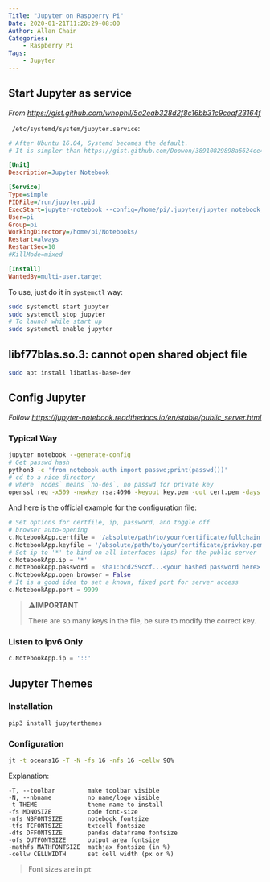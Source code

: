 ```yaml
---
Title: "Jupyter on Raspberry Pi"
Date: 2020-01-21T11:20:29+08:00
Author: Allan Chain
Categories:
    - Raspberry Pi
Tags: 
    - Jupyter
---
```


## Start Jupyter as service

*From <https://gist.github.com/whophil/5a2eab328d2f8c16bb31c9ceaf23164f>*

` /etc/systemd/system/jupyter.service`:

```ini
# After Ubuntu 16.04, Systemd becomes the default.
# It is simpler than https://gist.github.com/Doowon/38910829898a6624ce4ed554f082c4dd

[Unit]
Description=Jupyter Notebook

[Service]
Type=simple
PIDFile=/run/jupyter.pid
ExecStart=jupyter-notebook --config=/home/pi/.jupyter/jupyter_notebook_config.py
User=pi
Group=pi
WorkingDirectory=/home/pi/Notebooks/
Restart=always
RestartSec=10
#KillMode=mixed

[Install]
WantedBy=multi-user.target
```

To use, just do it in `systemctl` way:

```bash
sudo systemctl start jupyter
sudo systemctl stop jupyter
# To launch while start up
sudo systemctl enable jupyter
```

## libf77blas.so.3: cannot open shared object file

```bash
sudo apt install libatlas-base-dev
```

## Config Jupyter

*Follow <https://jupyter-notebook.readthedocs.io/en/stable/public_server.html>*

### Typical Way

```bash
jupyter notebook --generate-config
# Get passwd hash
python3 -c 'from notebook.auth import passwd;print(passwd())'
# cd to a nice directory
# where `nodes` means `no-des`, no passwd for private key
openssl req -x509 -newkey rsa:4096 -keyout key.pem -out cert.pem -days 365 -sha256 -nodes
```

And here is the official example for the configuration file:

```python
# Set options for certfile, ip, password, and toggle off
# browser auto-opening
c.NotebookApp.certfile = '/absolute/path/to/your/certificate/fullchain.pem'
c.NotebookApp.keyfile = '/absolute/path/to/your/certificate/privkey.pem'
# Set ip to '*' to bind on all interfaces (ips) for the public server
c.NotebookApp.ip = '*'
c.NotebookApp.password = 'sha1:bcd259ccf...<your hashed password here>'
c.NotebookApp.open_browser = False
# It is a good idea to set a known, fixed port for server access
c.NotebookApp.port = 9999
```

> :warning: **​IMPORTANT**
>
> There are so many keys in the file, be sure to modify the correct key.

### Listen to ipv6 Only

```python
c.NotebookApp.ip = '::'
```

## Jupyter Themes

### Installation

```bash
pip3 install jupyterthemes
```

### Configuration

```bash
jt -t oceans16 -T -N -fs 16 -nfs 16 -cellw 90%
```

Explanation:

    -T, --toolbar         make toolbar visible
    -N, --nbname          nb name/logo visible
    -t THEME              theme name to install
    -fs MONOSIZE          code font-size
    -nfs NBFONTSIZE       notebook fontsize
    -tfs TCFONTSIZE       txtcell fontsize
    -dfs DFFONTSIZE       pandas dataframe fontsize
    -ofs OUTFONTSIZE      output area fontsize
    -mathfs MATHFONTSIZE  mathjax fontsize (in %)
    -cellw CELLWIDTH      set cell width (px or %)
> Font sizes are in `pt`